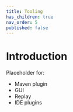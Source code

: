 ```yaml
---
title: Tooling
has_children: true
nav_order: 5
published: false
---
```


# Introduction

Placeholder for:
- Maven plugin
- GUI
- Replay
- IDE plugins

